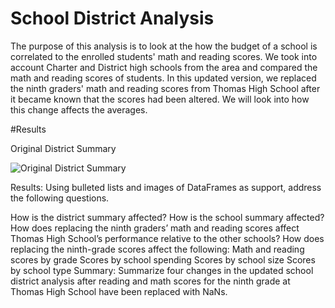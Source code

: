 # School District Analysis

The purpose of this analysis is to look at the how the budget of a school is correlated to the enrolled students' math and reading scores. We took into account Charter and District high schools from the area and compared the math and reading scores of students. In this updated version, we replaced the ninth graders' math and reading scores from Thomas High School after it became known that the scores had been altered. We will look into how this change affects the averages.

#Results

Original District Summary

![Original District Summary]()

Results: Using bulleted lists and images of DataFrames as support, address the following questions.

How is the district summary affected?
How is the school summary affected?
How does replacing the ninth graders’ math and reading scores affect Thomas High School’s performance relative to the other schools?
How does replacing the ninth-grade scores affect the following:
Math and reading scores by grade
Scores by school spending
Scores by school size
Scores by school type
Summary: Summarize four changes in the updated school district analysis after reading and math scores for the ninth grade at Thomas High School have been replaced with NaNs.
